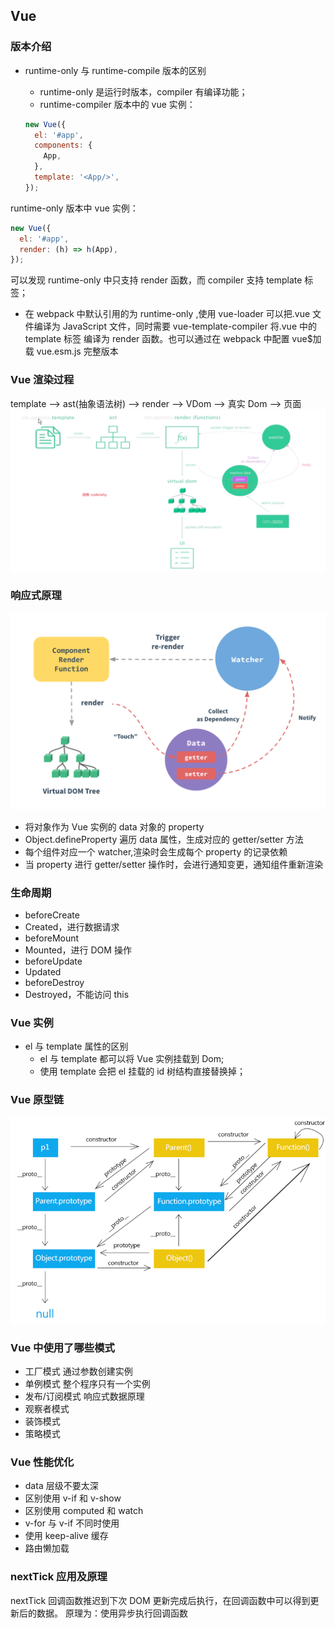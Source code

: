 <!--
 * @Author: your name
 * @Date: 2020-02-27 09:19:45
 * @LastEditTime: 2021-06-02 14:40:51
 * @LastEditors: Please set LastEditors
 * @Description: In User Settings Edit
 * @FilePath: \vue-note\Vue.md
 -->

## Vue

### 版本介绍

- runtime-only 与 runtime-compile 版本的区别

  - runtime-only 是运行时版本，compiler 有编译功能；
  - runtime-compiler 版本中的 vue 实例：

  ```javascript
  new Vue({
    el: '#app',
    components: {
      App,
    },
    template: '<App/>',
  });
  ```

runtime-only 版本中 vue 实例：

```javascript
new Vue({
  el: '#app',
  render: (h) => h(App),
});
```

可以发现 runtime-only 中只支持 render 函数，而 compiler 支持 template 标签；

- 在 webpack 中默认引用的为 runtime-only ,使用 vue-loader 可以把.vue 文件编译为 JavaScript 文件，同时需要 vue-template-compiler 将.vue 中的 template 标签 编译为 render 函数。也可以通过在 webpack 中配置 vue\$加载 vue.esm.js 完整版本

### Vue 渲染过程

template --> ast(抽象语法树) --> render --> VDom --> 真实 Dom --> 页面
![vue-render](./../img/vue-render.png)

### 响应式原理

![响应式](./../img/response.png)

- 将对象作为 Vue 实例的 data 对象的 property
- Object.defineProperty 遍历 data 属性，生成对应的 getter/setter 方法
- 每个组件对应一个 watcher,渲染时会生成每个 property 的记录依赖
- 当 property 进行 getter/setter 操作时，会进行通知变更，通知组件重新渲染

### 生命周期

- beforeCreate
- Created，进行数据请求
- beforeMount
- Mounted，进行 DOM 操作
- beforeUpdate
- Updated
- beforeDestroy
- Destroyed，不能访问 this

### Vue 实例

- el 与 template 属性的区别
  - el 与 template 都可以将 Vue 实例挂载到 Dom;
  - 使用 template 会把 el 挂载的 id 树结构直接替换掉；

### Vue 原型链

[![javascript原型链](./../img/proto.png)](https://segmentfault.com/a/1190000021232132)

### Vue 中使用了哪些模式

- 工厂模式 通过参数创建实例
- 单例模式 整个程序只有一个实例
- 发布/订阅模式 响应式数据原理
- 观察者模式
- 装饰模式
- 策略模式

### Vue 性能优化

- data 层级不要太深
- 区别使用 v-if 和 v-show
- 区别使用 computed 和 watch
- v-for 与 v-if 不同时使用
- 使用 keep-alive 缓存
- 路由懒加载

### nextTick 应用及原理

nextTick 回调函数推迟到下次 DOM 更新完成后执行，在回调函数中可以得到更新后的数据。
原理为：使用异步执行回调函数

